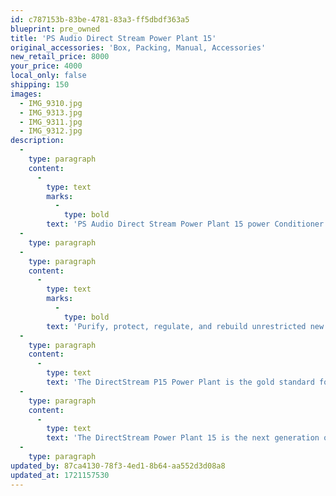 ```yaml
---
id: c787153b-83be-4781-83a3-ff5dbdf363a5
blueprint: pre_owned
title: 'PS Audio Direct Stream Power Plant 15'
original_accessories: 'Box, Packing, Manual, Accessories'
new_retail_price: 8000
your_price: 4000
local_only: false
shipping: 150
images:
  - IMG_9310.jpg
  - IMG_9313.jpg
  - IMG_9311.jpg
  - IMG_9312.jpg
description:
  -
    type: paragraph
    content:
      -
        type: text
        marks:
          -
            type: bold
        text: 'PS Audio Direct Stream Power Plant 15 power Conditioner. Unit is in excellent physical and functional condition with original box, packing and accessories. Black finish. Unit sells as new for $8,000.00'
  -
    type: paragraph
  -
    type: paragraph
    content:
      -
        type: text
        marks:
          -
            type: bold
        text: 'Purify, protect, regulate, and rebuild unrestricted new power from old with the P15, our second most powerful AC regenerator.'
  -
    type: paragraph
    content:
      -
        type: text
        text: 'The DirectStream P15 Power Plant is the gold standard for safety, reliability, and high-performance AC power regeneration. The P15 improves micro and macro dynamics, audio purity, instrumental separation, soundstage width and depth, and lowers background noise for any connected equipment. From medium to large power amplifiers to the smallest pieces of source equipment, the P15 will work magic on your system’s performance. Don’t starve your music or risk damaging your equipment. A P15 gives you greatly improved performance and safety from just plugging into the wall socket and far better dynamics, bass and a much bigger, open soundstage than any power conditioner on the market.'
  -
    type: paragraph
    content:
      -
        type: text
        text: 'The DirectStream Power Plant 15 is the next generation of AC power regeneration. It has 5 separate regenerated zones, buss bar delivery system, and 1500 watts of pure regenerated power. From medium to large power amplifiers to the smallest pieces of source equipment, the P15 will work magic on your system’s performance. Expect far better micro and macro dynamics as well as a cleaner, lower noise background. Power regeneration uses active components, like those found in large, powerful audio amplifiers, to rebuild the AC power and produce clean, clear, distortion-free, regulated AC to the equipment. The results are dramatic: unrestrained dynamics even under the loudest passages, an open, wide soundstage that does not collapse with volume and a naturalness to the music that is remarkable. The 7-inch, full color display on the front panel of the P15 allows you to measure distortion, both incoming and outgoing, improvement levels, and power consumption. You can also adjust your settings, such as the turn on/off sequence and the output voltage, as well as turn individual zones on or off, and measure the power quality with either the built-in oscilloscope or the THD analyzer.'
  -
    type: paragraph
updated_by: 87ca4130-78f3-4ed1-8b64-aa552d3d08a8
updated_at: 1721157530
---
```

